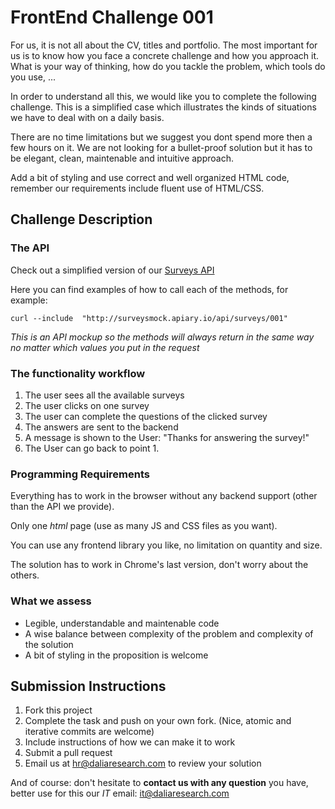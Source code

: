 # FrontEnd Challenge 001

For us, it is not all about the CV, titles and portfolio. The most important for us is to know how you face a concrete challenge and how you approach it. What is your way of thinking, how do you tackle the problem, which tools do you use, ...

In order to understand all this, we would like you to complete the following challenge. This is a simplified case which illustrates the kinds of situations we have to deal with on a daily basis.

There are no time limitations but we suggest you dont spend more then a few hours on it. We are not looking for a bullet-proof solution but it has to be elegant, clean, maintenable and intuitive approach.

Add a bit of styling and use correct and well organized HTML code, remember our requirements include fluent use of HTML/CSS.

## Challenge Description

### The API

Check out a simplified version of our [Surveys API](http://docs.surveysmock.apiary.io/)

Here you can find examples of how to call each of the methods, for example:

    curl --include  "http://surveysmock.apiary.io/api/surveys/001"
    
_This is an API mockup so the methods will always return in the same way no matter which values you put in the request_

### The functionality workflow

1. The user sees all the available surveys
1. The user clicks on one survey
1. The user can complete the questions of the clicked survey
1. The answers are sent to the backend
1. A message is shown to the User: "Thanks for answering the survey!"
1. The User can go back to point 1.

### Programming Requirements

Everything has to work in the browser without any backend support (other than the API we provide).

Only one _html_ page (use as many JS and CSS files as you want).

You can use any frontend library you like, no limitation on quantity and size.

The solution has to work in Chrome's last version, don't worry about the others.

### What we assess

- Legible, understandable and maintenable code
- A wise balance between complexity of the problem and complexity of the solution
- A bit of styling in the proposition is welcome


## Submission Instructions

1. Fork this project
1. Complete the task and push on your own fork. (Nice, atomic and iterative commits are welcome)
1. Include instructions of how we can make it to work
1. Submit a pull request
1. Email us at hr@daliaresearch.com to review your solution

And of course: don't hesitate to **contact us with any question** you have, better use for this our _IT_ email: [it@daliaresearch.com](mailto:it@daliaresearch.com)



